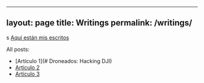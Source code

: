 

---
layout: page
title: Writings
permalink: /writings/
---
s
[Aquí están mis escritos](/writings/)

All posts:

- [Artículo 1](# Droneados: Hacking DJI)
- [Artículo 2](#)
- [Artículo 3](#)